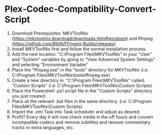 # Plex-Codec-Compatibility-Convert-Script

1. Download Prerequisites: MKVToolNix (https://mkvtoolnix.download/downloads.html#windows) and ffmpeg (https://github.com/BtbN/FFmpeg-Builds/releases)
2. Install MKVToolNix first and follow the normal installation process.
3. Add the new location: "C:\Program Files\MKVToolNix" in your "User" and "System" variables by going to "View Advanced System Settings" and selecting "Environment Variable"
4. Place the "ffmpeg.exe" in the "tools" directory for MKVToolNix (i.e: C:\Program Files\MKVToolNix\tools\ffmpeg.exe)
5. Create a new directory in: "C:\Program Files\MKVToolNix\" called: "Custom Scripts" (i.e: C:\Program Files\MKVToolNix\Custom Scripts)
6. Place the Powershell .ps1 script file in the "Custom Scripts" directory you just created.
7. Place all the relevant .bat files in the same directory. (i.e: C:\Program Files\MKVToolNix\Custom Scripts)
8. Import the .xml Task into Task scheduler and adjust as desired.
9. Profit? Every day it will now check media in the off hours and convert incompatible codecs and remove subtitles and remove commentary tracks or extra languages, etc.
